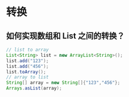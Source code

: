 转换
===

如何实现数组和 List 之间的转换？
---

``` java
// list to array
List<String> list = new ArrayList<String>();
list.add("123");
list.add("456");
list.toArray();
// array to list
String[] array = new String[]{"123","456"};
Arrays.asList(array);
```
